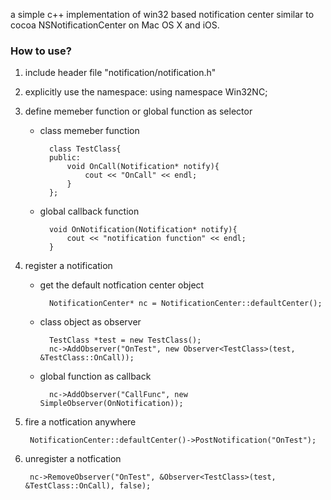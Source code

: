 a simple c++ implementation of win32 based notification center similar to cocoa NSNotificationCenter on Mac OS X and iOS.

### How to use?

1. include header file "notification/notification.h" 

2. explicitly use the namespace: using namespace Win32NC;

3. define memeber function or global function as selector

    * class memeber function 
          
            class TestClass{
            public:
            	void OnCall(Notification* notify){
            		cout << "OnCall" << endl;
            	}
            };
    
    * global callback function
        
        	void OnNotification(Notification* notify){
        		cout << "notification function" << endl;
        	}

4. register a notification

	* get the default notfication center object

            NotificationCenter* nc = NotificationCenter::defaultCenter();
 
	* class object as observer

        	TestClass *test = new TestClass();
        	nc->AddObserver("OnTest", new Observer<TestClass>(test, &TestClass::OnCall));

	* global function as callback

            nc->AddObserver("CallFunc", new SimpleObserver(OnNotification));

5. fire a notfication anywhere

	    NotificationCenter::defaultCenter()->PostNotification("OnTest");

6. unregister a notfication

        nc->RemoveObserver("OnTest", &Observer<TestClass>(test, &TestClass::OnCall), false);
